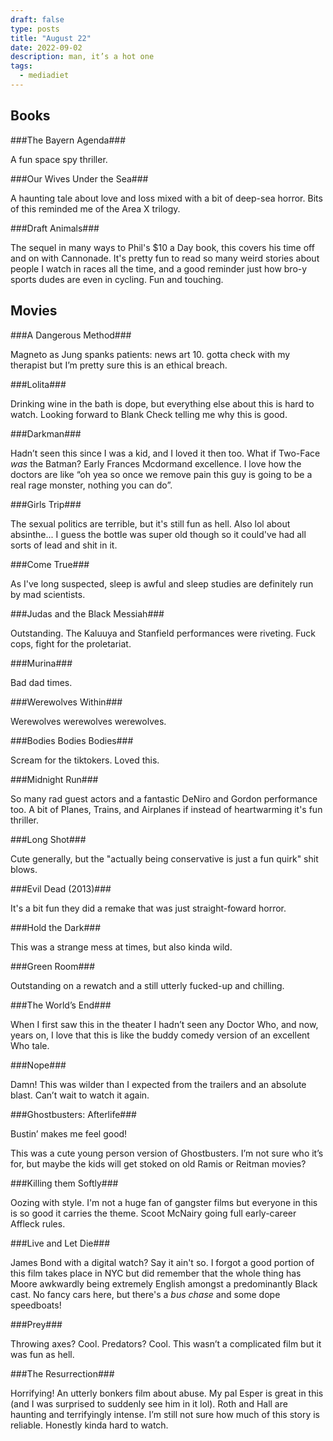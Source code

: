 ```yaml
---
draft: false
type: posts
title: "August 22"
date: 2022-09-02
description: man, it’s a hot one
tags:
  - mediadiet
---
```


## Books

###The Bayern Agenda###

A fun space spy thriller.

###Our Wives Under the Sea###

A haunting tale about love and loss mixed with a bit of deep-sea horror. Bits of this reminded me of the Area X trilogy.

###Draft Animals###

The sequel in many ways to Phil's $10 a Day book, this covers his time off and on with Cannonade. It's pretty fun to read so many weird stories about people I watch in races all the time, and a good reminder just how bro-y sports dudes are even in cycling. Fun and touching.

## Movies

###A Dangerous Method###

Magneto as Jung spanks patients: news art 10. gotta check with my therapist but I’m pretty sure this is an ethical breach.

###Lolita###

Drinking wine in the bath is dope, but everything else about this is hard to watch. Looking forward to Blank Check telling me why this is good.

###Darkman###

Hadn’t seen this since I was a kid, and I loved it then too. What if Two-Face _was_ the Batman? Early Frances Mcdormand excellence. I love how the doctors are like “oh yea so once we remove pain this guy is going to be a real rage monster, nothing you can do”. 

###Girls Trip###

The sexual politics are terrible, but it's still fun as hell. Also lol about absinthe... I guess the bottle was super old though so it could've had all sorts of lead and shit in it.

###Come True###

As I've long suspected, sleep is awful and sleep studies are definitely run by mad scientists.

###Judas and the Black Messiah###

Outstanding. The Kaluuya and Stanfield performances were riveting. Fuck cops, fight for the proletariat.

###Murina###

Bad dad times.

###Werewolves Within###

Werewolves werewolves werewolves.

###Bodies Bodies Bodies###

Scream for the tiktokers. Loved this.

###Midnight Run###

So many rad guest actors and a fantastic DeNiro and Gordon performance too. A bit of Planes, Trains, and Airplanes if instead of heartwarming it's fun thriller.

###Long Shot###

Cute generally, but the "actually being conservative is just a fun quirk" shit blows. 

###Evil Dead (2013)###

It's a bit fun they did a remake that was just straight-foward horror.

###Hold the Dark###

This was a strange mess at times, but also kinda wild.

###Green Room###

Outstanding on a rewatch and a still utterly fucked-up and chilling.

###The World’s End###

When I first saw this in the theater I hadn’t seen any Doctor Who, and now, years on, I love that this is like the buddy comedy version of an excellent Who tale.

###Nope###

Damn! This was wilder than I expected from the trailers and an absolute blast. Can’t wait to watch it again.

###Ghostbusters: Afterlife###

Bustin’ makes me feel good!

This was a cute young person version of Ghostbusters. I’m not sure who it’s for, but maybe the kids will get stoked on old Ramis or Reitman movies?

###Killing them Softly###

Oozing with style. I'm not a huge fan of gangster films but everyone in this is so good it carries the theme. Scoot McNairy going full early-career Affleck rules.

###Live and Let Die###

James Bond with a digital watch? Say it ain't so. I forgot a good portion of this film takes place in NYC but did remember that the whole thing has Moore awkwardly being extremely English amongst a predominantly Black cast. No fancy cars here, but there's a *bus chase* and some dope speedboats!

###Prey###

Throwing axes? Cool. Predators? Cool.
This wasn’t a complicated film but it was fun as hell.

###The Resurrection###

Horrifying! An utterly bonkers film about abuse. My pal Esper is great in this (and I was surprised to suddenly see him in it lol). Roth and Hall are haunting and terrifyingly intense. I’m still not sure how much of this story is reliable. Honestly kinda hard to watch.